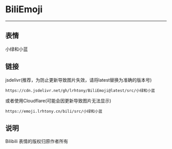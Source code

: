 # BiliEmoji
---
## 表情
小绿和小蓝
## 链接
jsdelivr(推荐，为防止更新导致图片失效，请将latest替换为准确的版本号)
```
https://cdn.jsdelivr.net/gh/lrhtony/BiliEmoji@latest/src/小绿和小蓝
```
或者使用Cloudflare(可能会因更新导致图片无法显示)
```
https://emoji.lrhtony.cn/bili/src/小绿和小蓝
```
## 说明
Bilibili 表情的版权归原作者所有
